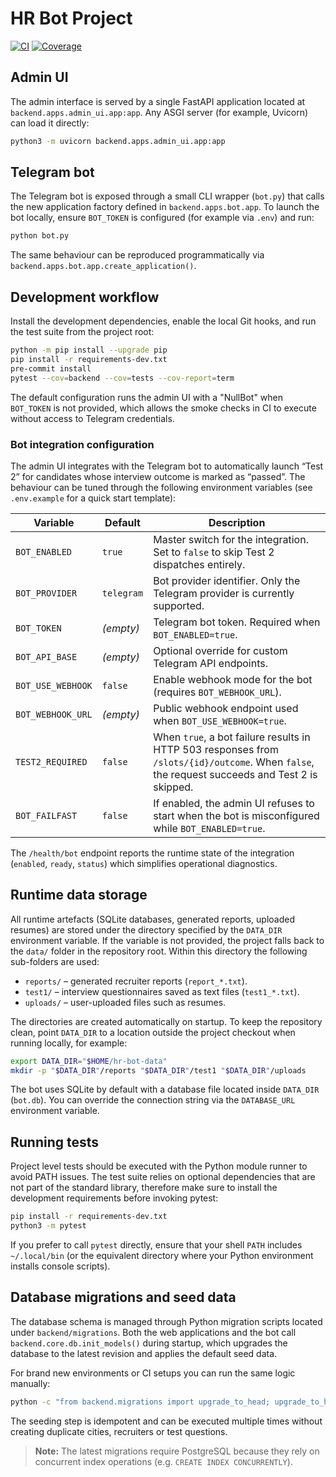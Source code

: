 # HR Bot Project

[![CI](https://github.com/OWNER/HR/actions/workflows/ci.yml/badge.svg)](https://github.com/OWNER/HR/actions/workflows/ci.yml)
[![Coverage](https://img.shields.io/badge/coverage-85%25+-brightgreen.svg)](https://github.com/OWNER/HR/actions/workflows/ci.yml)

## Admin UI
The admin interface is served by a single FastAPI application located at
`backend.apps.admin_ui.app:app`. Any ASGI server (for example, Uvicorn) can
load it directly:

```bash
python3 -m uvicorn backend.apps.admin_ui.app:app
```

## Telegram bot
The Telegram bot is exposed through a small CLI wrapper (`bot.py`) that calls
the new application factory defined in `backend.apps.bot.app`. To launch the
bot locally, ensure `BOT_TOKEN` is configured (for example via `.env`) and run:

```bash
python bot.py
```

The same behaviour can be reproduced programmatically via
`backend.apps.bot.app.create_application()`.

## Development workflow

Install the development dependencies, enable the local Git hooks, and run the
test suite from the project root:

```bash
python -m pip install --upgrade pip
pip install -r requirements-dev.txt
pre-commit install
pytest --cov=backend --cov=tests --cov-report=term
```

The default configuration runs the admin UI with a "NullBot" when `BOT_TOKEN`
is not provided, which allows the smoke checks in CI to execute without access
to Telegram credentials.

### Bot integration configuration

The admin UI integrates with the Telegram bot to automatically launch “Test 2”
for candidates whose interview outcome is marked as “passed”. The behaviour can
be tuned through the following environment variables (see `.env.example` for a
quick start template):

| Variable | Default | Description |
| --- | --- | --- |
| `BOT_ENABLED` | `true` | Master switch for the integration. Set to `false` to skip Test 2 dispatches entirely. |
| `BOT_PROVIDER` | `telegram` | Bot provider identifier. Only the Telegram provider is currently supported. |
| `BOT_TOKEN` | _(empty)_ | Telegram bot token. Required when `BOT_ENABLED=true`. |
| `BOT_API_BASE` | _(empty)_ | Optional override for custom Telegram API endpoints. |
| `BOT_USE_WEBHOOK` | `false` | Enable webhook mode for the bot (requires `BOT_WEBHOOK_URL`). |
| `BOT_WEBHOOK_URL` | _(empty)_ | Public webhook endpoint used when `BOT_USE_WEBHOOK=true`. |
| `TEST2_REQUIRED` | `false` | When `true`, a bot failure results in HTTP 503 responses from `/slots/{id}/outcome`. When `false`, the request succeeds and Test 2 is skipped. |
| `BOT_FAILFAST` | `false` | If enabled, the admin UI refuses to start when the bot is misconfigured while `BOT_ENABLED=true`. |

The `/health/bot` endpoint reports the runtime state of the integration
(`enabled`, `ready`, `status`) which simplifies operational diagnostics.

## Runtime data storage

All runtime artefacts (SQLite databases, generated reports, uploaded resumes)
are stored under the directory specified by the `DATA_DIR` environment
variable. If the variable is not provided, the project falls back to the
`data/` folder in the repository root. Within this directory the following
sub-folders are used:

- `reports/` – generated recruiter reports (`report_*.txt`).
- `test1/` – interview questionnaires saved as text files (`test1_*.txt`).
- `uploads/` – user-uploaded files such as resumes.

The directories are created automatically on startup. To keep the repository
clean, point `DATA_DIR` to a location outside the project checkout when
running locally, for example:

```bash
export DATA_DIR="$HOME/hr-bot-data"
mkdir -p "$DATA_DIR"/reports "$DATA_DIR"/test1 "$DATA_DIR"/uploads
```

The bot uses SQLite by default with a database file located inside `DATA_DIR`
(`bot.db`). You can override the connection string via the `DATABASE_URL`
environment variable.

## Running tests
Project level tests should be executed with the Python module runner to avoid
PATH issues. The test suite relies on optional dependencies that are not part
of the standard library, therefore make sure to install the development
requirements before invoking pytest:

```bash
pip install -r requirements-dev.txt
python3 -m pytest
```

If you prefer to call `pytest` directly, ensure that your shell `PATH` includes
`~/.local/bin` (or the equivalent directory where your Python environment
installs console scripts).

## Database migrations and seed data

The database schema is managed through Python migration scripts located under
`backend/migrations`. Both the web applications and the bot call
`backend.core.db.init_models()` during startup, which upgrades the database to
the latest revision and applies the default seed data.

For brand new environments or CI setups you can run the same logic manually:

```bash
python -c "from backend.migrations import upgrade_to_head; upgrade_to_head()"
```

The seeding step is idempotent and can be executed multiple times without
creating duplicate cities, recruiters or test questions.

> **Note:** The latest migrations require PostgreSQL because they rely on concurrent index operations (e.g. `CREATE INDEX CONCURRENTLY`).
